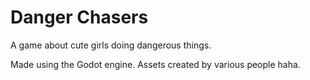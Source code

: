 # Danger Chasers

A game about cute girls doing dangerous things.

Made using the Godot engine. Assets created by various people haha.
